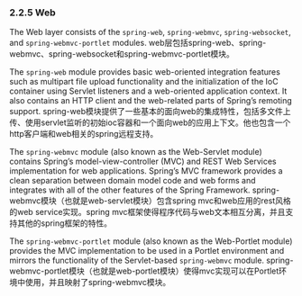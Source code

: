 ### 2.2.5 Web

The Web layer consists of the `spring-web`, `spring-webmvc`, `spring-websocket`, and `spring-webmvc-portlet` modules.
web层包括spring-web、spring-webmvc、spring-websocket和spring-webmvc-portlet模块。

The `spring-web` module provides basic web-oriented integration features such as multipart file upload functionality and the initialization of the IoC container using Servlet listeners and a web-oriented application context. It also contains an HTTP client and the web-related parts of Spring’s remoting support.
spring-web模块提供了一些基本的面向web的集成特性，包括多文件上传、使用servlet监听的初始ioc容器和一个面向web的应用上下文。他也包含一个http客户端和web相关的spring远程支持。

The `spring-webmvc` module (also known as the Web-Servlet module) contains Spring’s model-view-controller (MVC) and REST Web Services implementation for web applications. Spring’s MVC framework provides a clean separation between domain model code and web forms and integrates with all of the other features of the Spring Framework.
spring-webmvc模块（也就是web-servlet模块）包含spring mvc和web应用的rest风格的web service实现。spring mvc框架使得程序代码与web文本相互分离，并且支持其他的spring框架的特性。

The `spring-webmvc-portlet` module (also known as the Web-Portlet module) provides the MVC implementation to be used in a Portlet environment and mirrors the functionality of the Servlet-based `spring-webmvc` module.
spring-webmvc-portlet模块（也就是web-portlet模块）使得mvc实现可以在Portlet环境中使用，并且映射了spring-webmvc模块。